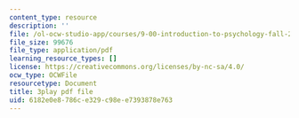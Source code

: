 ```yaml
---
content_type: resource
description: ''
file: /ol-ocw-studio-app/courses/9-00-introduction-to-psychology-fall-2004/6182e0e8786ce329c98ee7393878e763_10500.pdf
file_size: 99676
file_type: application/pdf
learning_resource_types: []
license: https://creativecommons.org/licenses/by-nc-sa/4.0/
ocw_type: OCWFile
resourcetype: Document
title: 3play pdf file
uid: 6182e0e8-786c-e329-c98e-e7393878e763
---
```

